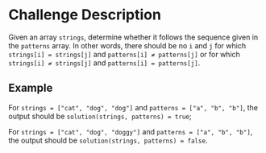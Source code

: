 # Challenge Description

Given an array `strings`, determine whether it follows the sequence given in the `patterns` array. In other words, there should be no `i` and `j` for which `strings[i] = strings[j]` and `patterns[i] ≠ patterns[j]` or for which `strings[i] ≠ strings[j]` and `patterns[i] = patterns[j]`.

## Example

For `strings = ["cat", "dog", "dog"]` and `patterns = ["a", "b", "b"]`, the output should be `solution(strings, patterns) = true`;

For `strings = ["cat", "dog", "doggy"]` and `patterns = ["a", "b", "b"]`, the output should be `solution(strings, patterns) = false`.